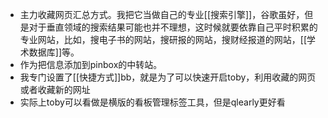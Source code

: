 - 主力收藏网页汇总方式。我把它当做自己的专业[[搜索引擎]]，谷歌虽好，但是对于垂直领域的搜索结果可能也并不理想，这时候就要依靠自己平时积累的专业网站，比如，搜电子书的网站，搜研报的网站，搜财经报道的网站，[[学术数据库]]等。
- 作为把信息添加到pinbox的中转站。
- 我专门设置了[[快捷方式]]bb，就是为了可以快速开启toby，利用收藏的网页或者收藏新的网址
- 实际上toby可以看做是横版的看板管理标签工具，但是qlearly更好看
